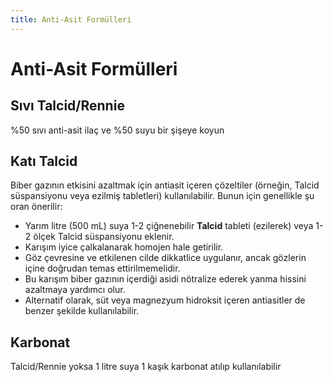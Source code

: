 ```yaml
---
title: Anti-Asit Formülleri
---
```


# Anti-Asit Formülleri

## Sıvı Talcid/Rennie

%50 sıvı anti-asit ilaç ve %50 suyu bir şişeye koyun

## Katı Talcid

Biber gazının etkisini azaltmak için antiasit içeren çözeltiler (örneğin, Talcid süspansiyonu veya ezilmiş tabletleri) kullanılabilir. Bunun için genellikle şu oran önerilir:

- Yarım litre (500 mL) suya 1-2 çiğnenebilir **Talcid** tableti (ezilerek) veya 1-2 ölçek Talcid süspansiyonu eklenir.
- Karışım iyice çalkalanarak homojen hale getirilir.
- Göz çevresine ve etkilenen cilde dikkatlice uygulanır, ancak gözlerin içine doğrudan temas ettirilmemelidir.
- Bu karışım biber gazının içerdiği asidi nötralize ederek yanma hissini azaltmaya yardımcı olur. 
- Alternatif olarak, süt veya magnezyum hidroksit içeren antiasitler de benzer şekilde kullanılabilir.

## Karbonat

Talcid/Rennie yoksa 1 litre suya 1 kaşık karbonat atılıp kullanılabilir
